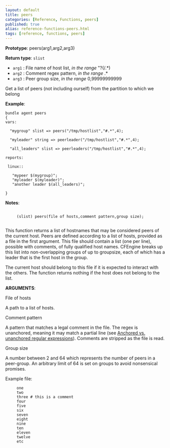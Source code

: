 ```yaml
---
layout: default
title: peers
categories: [Reference, Functions, peers]
published: true
alias: reference-functions-peers.html
tags: [reference, functions, peers]
---
```


**Prototype**: peers(arg1,arg2,arg3) 

**Return type**: `slist`

* `arg1` : File name of host list, *in the range* "?(/.\*)   
* `arg2` : Comment regex pattern, *in the range* .\*
* `arg3` : Peer group size, *in the range* 0,99999999999   

Get a list of peers (not including ourself) from the partition to which
we belong

**Example**:

```cf3
bundle agent peers
{
vars:

  "mygroup" slist => peers("/tmp/hostlist","#.*",4);

  "myleader" string => peerleader("/tmp/hostlist","#.*",4);

  "all_leaders" slist => peerleaders("/tmp/hostlist","#.*",4);

reports:

 linux::

   "mypeer $(mygroup)";
   "myleader $(myleader)";
   "another leader $(all_leaders)";

}
```

**Notes**:
```cf3
     
     (slist) peers(file of hosts,comment pattern,group size);
     
```

This function returns a list of hostnames that may be considered peers
of the current host. Peers are defined according to a list of hosts,
provided as a file in the first argument. This file should contain a
list (one per line), possible with comments, of fully qualified host
names. CFEngine breaks up this list into non-overlapping groups of up to
groupsize, each of which has a leader that is the first host in the
group.

The current host should belong to this file if it is expected to
interact with the others. The function returns nothing if the host does
not belong to the list.

**ARGUMENTS**:

File of hosts

A path to a list of hosts.   

Comment pattern

A pattern that matches a legal comment in the file. The regex is
unanchored, meaning it may match a partial line (see [Anchored vs.
unanchored regular
expressions](#Anchored-vs_002e-unanchored-regular-expressions)).
Comments are stripped as the file is read.   

Group size

A number between 2 and 64 which represents the number of peers in a
peer-group. An arbitrary limit of 64 is set on groups to avoid
nonsensical promises.

Example file:

```cf3
     one
     two
     three # this is a comment
     four
     five
     six
     seven
     eight
     nine
     ten
     eleven
     twelve
     etc
     
```
